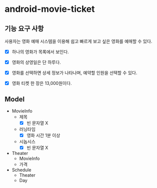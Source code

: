 # android-movie-ticket

## 기능 요구 사항
사용자는 영화 예매 시스템을 이용해 쉽고 빠르게 보고 싶은 영화를 예매할 수 있다.

- [x] 하나의 영화가 목록에서 보인다.
- [x] 영화의 상영일은 단 하루다.
- [x] 영화를 선택하면 상세 정보가 나타나며, 예약할 인원을 선택할 수 있다.
- [x] 영화 티켓 한 장은 13,000원이다.


## Model
- MovieInfo
  - 제목
    - [x] 빈 문자열 X
  - 러닝타임
    - [x] 영화 시간 1분 이상
  - 시놉시스
    - [x] 빈 문자열 X
- Theater
  - MovieInfo
  - 가격
- Schedule
  - Theater
  - Day